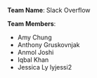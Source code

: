 
**Team Name**: Slack Overflow

**Team Members**:
* Amy Chung
* Anthony Gruskovnjak
* Anmol Joshi
* Iqbal Khan
* Jessica Ly  lyjessi2
